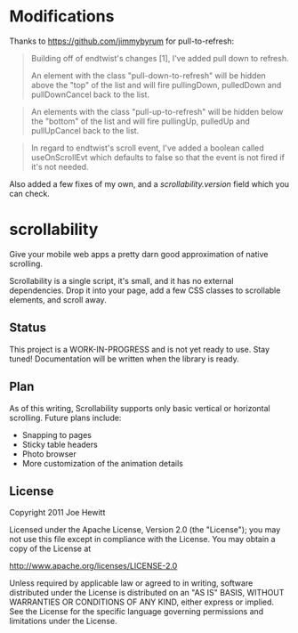 Modifications
=============
Thanks to https://github.com/jimmybyrum for pull-to-refresh:

> Building off of endtwist's changes [1], I've added pull down to refresh.
>
> An element with the class "pull-down-to-refresh" will be hidden above the "top" of the list and will fire pullingDown, pulledDown and
> pullDownCancel back to the list.

> An elements with the class "pull-up-to-refresh" will be hidden below the "bottom" of the list and will fire pullingUp, pulledUp and pullUpCancel back to the list.

> In regard to endtwist's scroll event, I've added a boolean called useOnScrollEvt which defaults to false so that the event is not fired if it's not needed.

Also added a few fixes of my own, and a _scrollability.version_ field which you can check.

scrollability
=============

Give your mobile web apps a pretty darn good approximation of native scrolling.

Scrollability is a single script, it's small, and it has no external dependencies. Drop it into your page, add a few CSS classes to scrollable elements, and scroll away. 

Status
------

This project is a WORK-IN-PROGRESS and is not yet ready to use.  Stay tuned!  Documentation will be written when the library is ready.

Plan
----

As of this writing, Scrollability supports only basic vertical or horizontal scrolling.  Future plans include:

* Snapping to pages
* Sticky table headers
* Photo browser
* More customization of the animation details

License 
-------

Copyright 2011 Joe Hewitt

Licensed under the Apache License, Version 2.0 (the "License");
you may not use this file except in compliance with the License.
You may obtain a copy of the License at
 
   http://www.apache.org/licenses/LICENSE-2.0

Unless required by applicable law or agreed to in writing, software
distributed under the License is distributed on an "AS IS" BASIS,
WITHOUT WARRANTIES OR CONDITIONS OF ANY KIND, either express or implied.
See the License for the specific language governing permissions and
limitations under the License.
